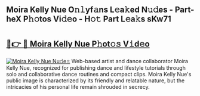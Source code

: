 ## Moira Kelly Nue O𝚗𝚕yf𝚊ns L𝚎a𝚔ed N𝚞𝚍es - Part-heX P𝚑𝚘tos Vi𝚍𝚎o - H𝚘𝚝 Part L𝚎a𝚔s sKw71

# <h2><a href="http://kf10jwo.oniu.top/?m=Moira+Kelly+Nue">🔗👉 🔴 Moira Kelly Nue P𝚑ot𝚘𝚜 V𝚒d𝚎o</a></h2>

[![Moira Kelly Nue Nu𝚍e𝚜](https://i.imgur.com/0qMVB7G.gif)](http://kf10jwo.oniu.top/?m=Moira+Kelly+Nue)
Web-based artist and dance collaborator Moira Kelly Nue, recognized for publishing dance and lifestyle tutorials through solo and collaborative dance routines and compact clips. Moira Kelly Nue's public image is characterized by its friendly and relatable nature, but the intricacies of his personal life remain shrouded in secrecy.  
